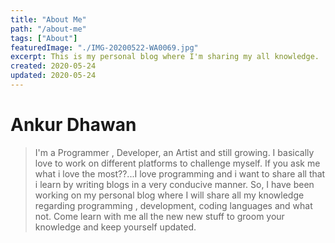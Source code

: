 ```yaml
---
title: "About Me"
path: "/about-me"
tags: ["About"]
featuredImage: "./IMG-20200522-WA0069.jpg"
excerpt: This is my personal blog where I'm sharing my all knowledge.
created: 2020-05-24
updated: 2020-05-24
---
```




# Ankur Dhawan

>I'm a Programmer , Developer, an Artist and still growing.
>I basically love to work on different platforms to challenge myself.
>If you ask me what i love the most??...I love programming and i want to share all that i learn by writing blogs in a very conducive manner.
>So, I have been working on my personal blog where I will share all my knowledge regarding programming , development, coding languages and what not.
Come learn with me all the new new stuff to groom your knowledge and keep yourself updated.


